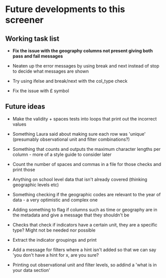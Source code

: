 # Future developments to this screener

## Working task list
+ **Fix the issue with the geography columns not present giving both pass and fail messages**

+ Neaten up the error messages by using break and next instead of stop to decide what messages are shown
 + Try using ifelse and break/next with the col_type check
+ Fix the issue with £ symbol

## Future ideas
+ Make the validity + spaces tests into loops that print out the incorrect values
+ Something Laura said about making sure each row was 'unique' (presumably observational unit and filter combinations?)
+ Something that counts and outputs the maximum character lengths per column - more of a style guide to consider later
+ Count the number of spaces and commas in a file for those checks and print those

+ Anything on school level data that isn't already covered (thinking geographic levels etc)
+ Something checking if the geographic codes are relevant to the year of data - a very optimistic and complex one
+ Adding something to flag if columns such as time or geography are in the metadata and give a message that they shouldn't be
+ Checks that check if indicators have a certain unit, they are a specific type? Might not be needed nor possible
+ Extract the indicator groupings and print
+ Add a message for filters where a hint isn't added so that we can say 'you don't have a hint for x, are you sure?
+ Printing out observational unit and filter levels, so addind a 'what is in your data section'